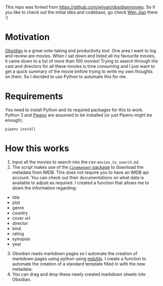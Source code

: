 This repo was forked from https://github.com/wjivan/obsidianmovies.
So if you like to check out the initial idea and codebase, go check [Wen Jian](https://github.com/wjivan/obsidianmovies) there :)

# Motivation
[Obsidian](https://obsidian.md/) is a great note-taking and productivity tool. One area I want to log and review are movies.
When I sat down and listed all my favourite movies, it came down to a list of more than 100 movies!
Trying to search through the cast and directors for all these movies is time consuming and I just want to get a quick summary of the movie before trying to write my own thoughts on them. So I decided to use Python to automate this for me. 

# Requirements
You need to install Python and its required packages for this to work. 
Python 3 and [Pipenv](https://pipenv.pypa.io/en/latest/) are assumed to be installed (or just Pipenv might be enough).

```shell
pipenv install
```

# How this works
1. Input all the movies to search into the csv `movies_to_search.md`. 
2. The script makes use of the [`Cinemagoer` package](https://cinemagoer.github.io/) to download the metadata from IMDB. 
This does not require you to have an IMDB api account. You can check out their documentations on what data is available to adjust as required. 
I created a function that allows me to down the information regarding:
- title
- plot
- genre
- country
- cover url
- director
- kind
- rating
- synopsis
- year
3. Obsidian reads markdown pages so I automate the creation of markdown pages using python using [mdutils](https://pypi.org/project/mdutils/). 
I create a function to automate the creation of a standard template filled in with the new metadata:
4. You can drag and drop these newly created markdown sheets into Obsidian. 
